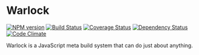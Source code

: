 # Warlock

[![NPM version][npm-version-img]][npm-version-url]
[![Build Status][travis-img]][travis-url]
[![Coverage Status][coveralls-img]][coveralls-url]
[![Dependency Status][dep-status-img]][dep-status-url]
[![Code Climate][cc-img]][cc-url]

[npm-version-img]: https://badge.fury.io/js/warlock-engine.svg
[npm-version-url]: http://badge.fury.io/js/warlock-engine
[travis-img]: https://travis-ci.org/ngbp/warlock.svg
[travis-url]: https://travis-ci.org/ngbp/warlock
[coveralls-img]: https://img.shields.io/coveralls/ngbp/warlock/rewrite.svg
[coveralls-url]: https://coveralls.io/r/ngbp/warlock
[dep-status-url]: https://david-dm.org/ngbp/warlock
[dep-status-img]: https://david-dm.org/ngbp/warlock.svg
[cc-img]: https://codeclimate.com/github/ngbp/warlock/badges/gpa.svg
[cc-url]: https://codeclimate.com/github/ngbp/warlock

Warlock is a JavaScript meta build system that can do just about anything.

